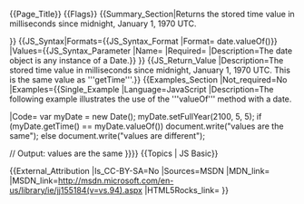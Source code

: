 {{Page_Title}}
{{Flags}}
{{Summary_Section|Returns the stored time value in milliseconds since midnight, January 1, 1970 UTC.

}}
{{JS_Syntax|Formats={{JS_Syntax_Format
|Format= date.valueOf()}}
|Values={{JS_Syntax_Parameter
|Name=
|Required=
|Description=The date object is any instance of a Date.}}
}}
{{JS_Return_Value
|Description=The stored time value in milliseconds since midnight, January 1, 1970 UTC. This is the same value as '''getTime'''.}}
{{Examples_Section
|Not_required=No
|Examples={{Single_Example
|Language=JavaScript
|Description=The following example illustrates the use of the '''valueOf''' method with a date.

|Code= var myDate = new Date();
 myDate.setFullYear(2100, 5, 5);
 if (myDate.getTime() == myDate.valueOf())
     document.write("values are the same");
 else
     document.write("values are different");
 
 // Output: values are the same
}}}}
{{Topics | JS Basic}}

{{External_Attribution
|Is_CC-BY-SA=No
|Sources=MSDN
|MDN_link=
|MSDN_link=http://msdn.microsoft.com/en-us/library/ie/jj155184(v=vs.94).aspx
|HTML5Rocks_link=
}}